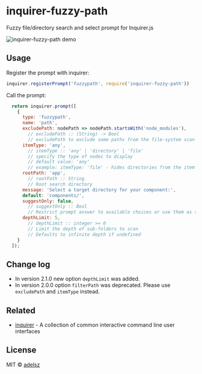 # inquirer-fuzzy-path

Fuzzy file/directory search and select prompt for Inquirer.js 

![inquirer-fuzzy-path demo](https://raw.githubusercontent.com/adelsz/inquirer-fuzzy-path/master/recording.gif)

## Usage

Register the prompt with inquirer:
```javascript
inquirer.registerPrompt('fuzzypath', require('inquirer-fuzzy-path'))
```

Call the prompt:
```javascript
  return inquirer.prompt([
    {
      type: 'fuzzypath',
      name: 'path',
      excludePath: nodePath => nodePath.startsWith('node_modules'),
        // excludePath :: (String) -> Bool
        // excludePath to exclude some paths from the file-system scan
      itemType: 'any',
        // itemType :: 'any' | 'directory' | 'file'
        // specify the type of nodes to display
        // default value: 'any'
        // example: itemType: 'file' - hides directories from the item list
      rootPath: 'app',
        // rootPath :: String
        // Root search directory
      message: 'Select a target directory for your component:',
      default: 'components/',
      suggestOnly: false,
        // suggestOnly :: Bool
        // Restrict prompt answer to available choices or use them as suggestions
      depthLimit: 5,
        // depthLimit :: integer >= 0
        // Limit the depth of sub-folders to scan
        // Defaults to infinite depth if undefined
    }
  ]);
```

## Change log
* In version 2.1.0 new option `depthLimit` was added.
* In version 2.0.0 option `filterPath` was deprecated. Please use `excludePath` and `itemType` instead.

## Related

- [inquirer](https://github.com/SBoudrias/Inquirer.js) - A collection of common interactive command line user interfaces

## License

MIT © [adelsz](https://github.com/adelsz)
